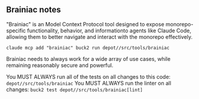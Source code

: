 ## Brainiac notes

"Brainiac" is an Model Context Protocol tool designed to expose monorepo-specific functionality, behavior, and informationto agents like Claude Code, allowing them to better navigate and interact with the monorepo effectively.
```
claude mcp add "brainiac" buck2 run depot//src/tools/brainiac
```
Brainiac needs to always work for a wide array of use cases, while remaining reasonably secure and powerful.

You MUST ALWAYS run all of the tests on all changes to this code: `depot//src/tools/brainiac`
You MUST ALWAYS run the linter on all changes: `buck2 test depot//src/tools/brainiac[lint]`
